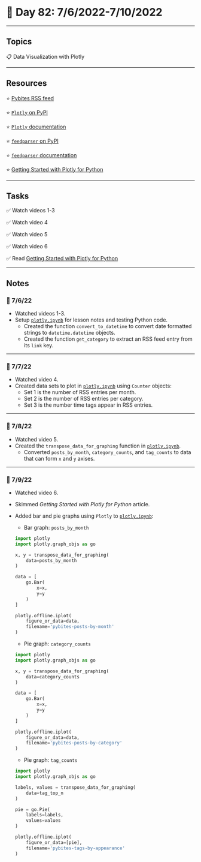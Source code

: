 # :calendar: Day 82: 7/6/2022-7/10/2022

---

## Topics

:clipboard: Data Visualization with Plotly

---

## Resources

:star: [Pybites RSS feed](https://pybit.es/feed)

:star: [`Plotly` on PyPI](https://pypi.org/project/plotly)

:star: [`Plotly` documentation](https://plotly.com/python)

:star: [`feedparser` on PyPI](https://pypi.org/project/feedparser)

:star: [`feedparser` documentation](https://feedparser.readthedocs.io/en/latest)

:star: [Getting Started with Plotly for Python](https://plot.ly/python/getting-started)

---

## Tasks

:white_check_mark: Watch videos 1-3

:white_check_mark: Watch video 4

:white_check_mark: Watch video 5

:white_check_mark: Watch video 6

:white_check_mark: Read [Getting Started with Plotly for Python](https://plot.ly/python/getting-started)

---

## Notes

### :notebook: 7/6/22

- Watched videos 1-3.
- Setup [`plotly.ipynb`](https://github.com/timothyhull/100daysofcode/blob/main/days/_82/plotly.ipynb) for lesson notes and testing Python code.
    - Created the function `convert_to_datetime` to convert date formatted strings to `datetime.datetime` objects.
    - Created the function `get_category` to extract an RSS feed entry from its `link` key.

---

### :notebook: 7/7/22

- Watched video 4.
- Created data sets to plot in [`plotly.ipynb`](https://github.com/timothyhull/100daysofcode/blob/main/days/_82/plotly.ipynb) using `Counter` objects:
    - Set 1 is the number of RSS entries per month.
    - Set 2 is the number of RSS entries per category.
    - Set 3 is the number time tags appear in RSS entries.

---

### :notebook: 7/8/22

- Watched video 5.
- Created the `transpose_data_for_graphing` function in [`plotly.ipynb`](https://github.com/timothyhull/100daysofcode/blob/main/days/_82/plotly.ipynb).
    - Converted `posts_by_month`, `category_counts`, and `tag_counts` to data that can form `x` and `y` axises.

---

### :notebook: 7/9/22

- Watched video 6.
- Skimmed _Getting Started with Plotly for Python_ article.
- Added bar and pie graphs using `Plotly` to [`plotly.ipynb`](https://github.com/timothyhull/100daysofcode/blob/main/days/_82/plotly.ipynb):
    - Bar graph: `posts_by_month`

    ```python
    import plotly
    import plotly.graph_objs as go

    x, y = transpose_data_for_graphing(
        data=posts_by_month
    )

    data = [
        go.Bar(
            x=x,
            y=y
        )
    ]

    plotly.offline.iplot(
        figure_or_data=data,
        filename='pybites-posts-by-month'
    )
    ```

    - Pie graph: `category_counts`

    ```python
    import plotly
    import plotly.graph_objs as go

    x, y = transpose_data_for_graphing(
        data=category_counts
    )

    data = [
        go.Bar(
            x=x,
            y=y
        )
    ]

    plotly.offline.iplot(
        figure_or_data=data,
        filename='pybites-posts-by-category'
    )
    ```

    - Pie graph: `tag_counts`

    ```python
    import plotly
    import plotly.graph_objs as go

    labels, values = transpose_data_for_graphing(
        data=tag_top_n
    )

    pie = go.Pie(
        labels=labels,
        values=values
    )

    plotly.offline.iplot(
        figure_or_data=[pie],
        filename='pybites-tags-by-appearance'
    )
    ```
